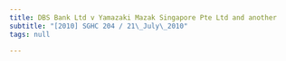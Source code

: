 ```yaml
---
title: DBS Bank Ltd v Yamazaki Mazak Singapore Pte Ltd and another
subtitle: "[2010] SGHC 204 / 21\_July\_2010"
tags: null

---
```


